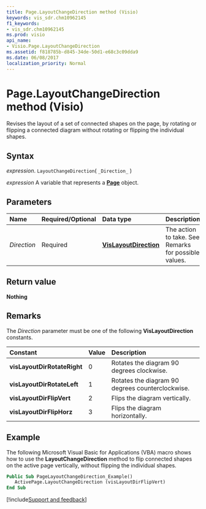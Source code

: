 ```yaml
---
title: Page.LayoutChangeDirection method (Visio)
keywords: vis_sdr.chm10962145
f1_keywords:
- vis_sdr.chm10962145
ms.prod: visio
api_name:
- Visio.Page.LayoutChangeDirection
ms.assetid: f818785b-d845-34de-50d1-e68c3c09dda9
ms.date: 06/08/2017
localization_priority: Normal
---
```



# Page.LayoutChangeDirection method (Visio)

Revises the layout of a set of connected shapes on the page, by rotating or flipping a connected diagram without rotating or flipping the individual shapes.


## Syntax

_expression_. `LayoutChangeDirection`( `_Direction_` )

_expression_ A variable that represents a **[Page](Visio.Page.md)** object.


## Parameters



|Name|Required/Optional|Data type|Description|
|:-----|:-----|:-----|:-----|
| _Direction_|Required| **[VisLayoutDirection](Visio.VisLayoutDirection.md)**|The action to take. See Remarks for possible values.|

## Return value

 **Nothing**


## Remarks

The  _Direction_ parameter must be one of the following **VisLayoutDirection** constants.



|Constant|Value|Description|
|:-----|:-----|:-----|
| **visLayoutDirRotateRight**|0|Rotates the diagram 90 degrees clockwise.|
| **visLayoutDirRotateLeft**|1|Rotates the diagram 90 degrees counterclockwise.|
| **visLayoutDirFlipVert**|2|Flips the diagram vertically.|
| **visLayoutDirFlipHorz**|3|Flips the diagram horizontally.|

## Example

The following Microsoft Visual Basic for Applications (VBA) macro shows how to use the  **LayoutChangeDirection** method to flip connected shapes on the active page vertically, without flipping the individual shapes.


```vb
Public Sub PageLayoutChangeDirection_Example()
   ActivePage.LayoutChangeDirection (visLayoutDirFlipVert)
End Sub
```

[!include[Support and feedback](~/includes/feedback-boilerplate.md)]